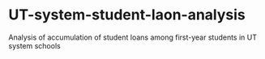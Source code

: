 # UT-system-student-laon-analysis
Analysis of accumulation of student loans among first-year students in UT system schools

